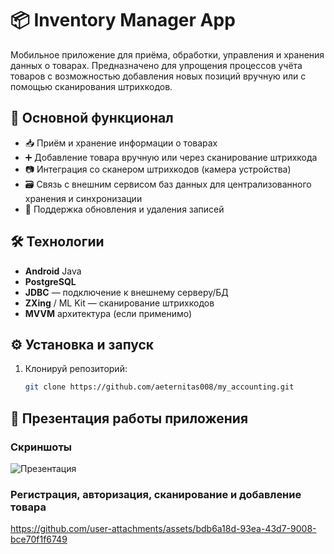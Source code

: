 # 📦 Inventory Manager App

Мобильное приложение для приёма, обработки, управления и хранения данных о товарах. Предназначено для упрощения процессов учёта товаров с возможностью добавления новых позиций вручную или с помощью сканирования штрихкодов.

## 🚀 Основной функционал

- 📥 Приём и хранение информации о товарах  
- ➕ Добавление товара вручную или через сканирование штрихкода  
- 📷 Интеграция со сканером штрихкодов (камера устройства)  
- 🗃️ Связь с внешним сервисом баз данных для централизованного хранения и синхронизации  
- 🔄 Поддержка обновления и удаления записей  

## 🛠️ Технологии

- **Android** Java  
- **PostgreSQL**  
- **JDBC** — подключение к внешнему серверу/БД  
- **ZXing** / ML Kit — сканирование штрихкодов  
- **MVVM** архитектура (если применимо)  

## ⚙️ Установка и запуск

1. Клонируй репозиторий:
   ```bash
   git clone https://github.com/aeternitas008/my_accounting.git

## 📸 Презентация работы приложения

### Скриншоты
![Презентация](https://github.com/user-attachments/assets/d8630e51-3998-4339-a9cd-05b668837290)

### Регистрация, авторизация, сканирование и добавление товара
https://github.com/user-attachments/assets/bdb6a18d-93ea-43d7-9008-bce70f1f6749


